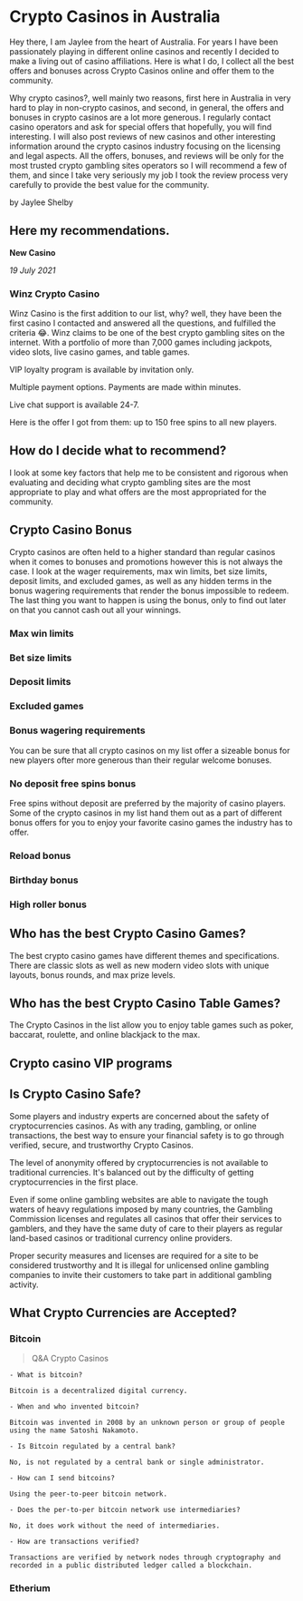 # Crypto Casinos in Australia

Hey there, I am Jaylee from the heart of Australia. For years I have been passionately playing in different online casinos and recently I decided to make a living out of casino affiliations. Here is what I do, I collect all the best offers and bonuses across Crypto Casinos online and offer them to the community. 

Why crypto casinos?, well mainly two reasons, first here in Australia in very hard to play in non-crypto casinos, and second, in general, the offers and bonuses in crypto casinos are a lot more generous. I regularly contact casino operators and ask for special offers that hopefully, you will find interesting. I will also post reviews of new casinos and other interesting information around the crypto casinos industry focusing on the licensing and legal aspects. All the offers, bonuses, and reviews will be only for the most trusted crypto gambling sites operators so I will recommend a few of them, and since I take very seriously my job I took the review process very carefully to provide the best value for the community.

by Jaylee Shelby

## Here my recommendations.

**New Casino**

_19 July 2021_

### Winz Crypto Casino

Winz Casino is the first addition to our list, why? well, they have been the first casino I contacted and answered all the questions, and fulfilled the criteria 😂. 
Winz claims to be one of the best crypto gambling sites on the internet. With a portfolio of more than 7,000 games including jackpots, video slots, live casino games, and table games.

VIP loyalty program is available by invitation only. 

Multiple payment options. Payments are made within minutes. 

Live chat support is available 24-7.

Here is the offer I got from them: up to 150 free spins to all new players. 

## How do I decide what to recommend?

I look at some key factors that help me to be consistent and rigorous when evaluating and deciding what crypto gambling sites are the most appropriate to play and what offers are the most appropriated for the community.

## Crypto Casino Bonus

Crypto casinos are often held to a higher standard than regular casinos when it comes to bonuses and promotions however this is not always the case.  I look at the wager requirements, max win limits, bet size limits, deposit limits, and excluded games, as well as any hidden terms in the bonus wagering requirements that render the bonus impossible to redeem. The last thing you want to happen is using the bonus, only to find out later on that you cannot cash out all your winnings.

### Max win limits
### Bet size limits
### Deposit limits
### Excluded games
### Bonus wagering requirements 

You can be sure that all crypto casinos on my list offer a sizeable bonus for new players ofter more generous than their regular welcome bonuses.

### No deposit free spins bonus

Free spins without deposit are preferred by the majority of casino players. Some of the crypto casinos in my list hand them out as a part of different bonus offers for you to enjoy your favorite casino games the industry has to offer.

### Reload bonus

### Birthday bonus

### High roller bonus

## Who has the best Crypto Casino Games?

The best crypto casino games have different themes and specifications. There are classic slots as well as new modern video slots with unique layouts, bonus rounds, and max prize levels.

## Who has the best Crypto Casino Table Games?
The Crypto Casinos in the list allow you to enjoy table games such as poker, baccarat, roulette, and online blackjack to the max.

## Crypto casino VIP programs

## Is Crypto Casino Safe?

Some players and industry experts are concerned about the safety of cryptocurrencies casinos. As with any trading, gambling, or online transactions, the best way to ensure your financial safety is to go through verified, secure, and trustworthy Crypto Casinos.

The level of anonymity offered by cryptocurrencies is not available to traditional currencies. It's balanced out by the difficulty of getting cryptocurrencies in the first place.

Even if some online gambling websites are able to navigate the tough waters of heavy regulations imposed by many countries, the Gambling Commission licenses and regulates all casinos that offer their services to gamblers, and they have the same duty of care to their players as regular land-based casinos or traditional currency online providers. 

Proper security measures and licenses are required for a site to be considered trustworthy and It is illegal for unlicensed online gambling companies to invite their customers to take part in additional gambling activity.

## What Crypto Currencies are Accepted?

### Bitcoin 

> Q&A Crypto Casinos

```
- What is bitcoin?

Bitcoin is a decentralized digital currency.

- When and who invented bitcoin?

Bitcoin was invented in 2008 by an unknown person or group of people using the name Satoshi Nakamoto.

- Is Bitcoin regulated by a central bank?

No, is not regulated by a central bank or single administrator.

- How can I send bitcoins?

Using the peer-to-peer bitcoin network.

- Does the per-to-per bitcoin network use intermediaries?

No, it does work without the need of intermediaries.

- How are transactions verified?

Transactions are verified by network nodes through cryptography and recorded in a public distributed ledger called a blockchain.
```

### Etherium

